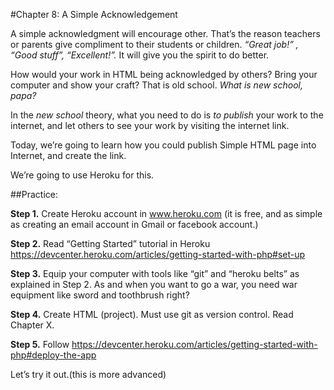 #Chapter 8: A Simple Acknowledgement

A simple acknowledgment will encourage other. That’s the reason teachers or  parents give compliment to their students or children. _“Great job!” , “Good stuff”, “Excellent!”._
It will give you the spirit to do better.

How would your work in HTML being acknowledged by others? Bring your computer and show your craft? That is old school.
_What is new school, papa?_

In the _new school_ theory, what you need to do is _to publish_ your work to the internet, and let others to see your work by visiting the internet link.

Today, we’re going to learn how you could publish Simple HTML page into Internet, and create the link.

We’re going to use Heroku for this.

##Practice:

**Step 1.** Create Heroku account in www.heroku.com (it is free, and as simple as creating an email account in Gmail or facebook account.)

**Step 2.** Read “Getting Started” tutorial in Heroku 
https://devcenter.heroku.com/articles/getting-started-with-php#set-up

**Step 3.** Equip your computer with tools like “git” and “heroku belts” as explained in Step 2. As and when you want to go a war, you need war equipment like sword and toothbrush right?

**Step 4.** Create HTML (project). Must use git as version control. Read Chapter X.

**Step 5.** Follow https://devcenter.heroku.com/articles/getting-started-with-php#deploy-the-app

Let’s try it out.(this is more advanced)
